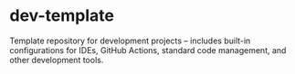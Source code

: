 # dev-template
Template repository for development projects – includes built-in configurations for IDEs, GitHub Actions, standard code management, and other development tools.
